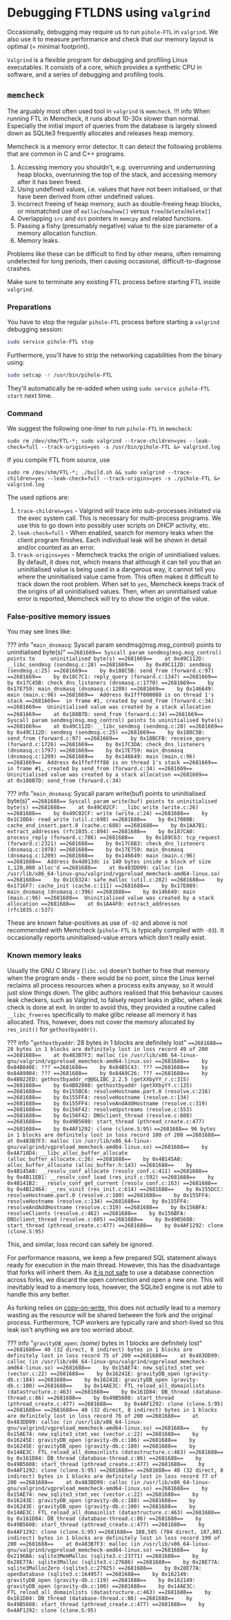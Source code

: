# Debugging FTLDNS using `valgrind`

Occasionally, debugging may require us to run `pihole-FTL` in `valgrind`. We also use it to measure performance and check that our memory layout is optimal (= minimal footprint).

`Valgrind` is a flexible program for debugging and profiling Linux executables. It consists of a core, which provides a synthetic CPU in software, and a series of debugging and profiling tools.

## `memcheck`

The arguably most often used tool in `valgrind` is `memcheck`.
!!! info
    When running FTL in Memcheck, it runs about 10-30x slower than normal. Especially the initial import of queries from the database is largely slowed down as SQLite3 frequently allocates and releases heap memory.

Memcheck is a memory error detector. It can detect the following problems that are common in C and C++ programs.

1. Accessing memory you shouldn't, e.g. overrunning and underrunning heap blocks, overrunning the top of the stack, and accessing memory after it has been freed.
2. Using undefined values, i.e. values that have not been initialised, or that have been derived from other undefined values.
3. Incorrect freeing of heap memory, such as double-freeing heap blocks, or mismatched use of `malloc`/`new`/`new[]` versus `free`/`delete`/`delete[]`
4. Overlapping `src` and `dst` pointers in `memcpy` and related functions.
5. Passing a fishy (presumably negative) value to the size parameter of a memory allocation function.
6. Memory leaks.

Problems like these can be difficult to find by other means, often remaining undetected for long periods, then causing occasional, difficult-to-diagnose crashes.

Make sure to terminate any existing FTL process before starting FTL inside `valgrind`.

### Preparations

You have to stop the regular `pihole-FTL` process before starting a `valgrind` debugging session:

```bash
sudo service pihole-FTL stop
```

Furthermore, you'll have to strip the networking capabilities from the binary using:

```bash
sudo setcap -r /usr/bin/pihole-FTL
```

They'll automatically be re-added when using `sudo service pihole-FTL start` next time.

### Command

We suggest the following one-liner to run `pihole-FTL` in `memcheck`:

```
sudo rm /dev/shm/FTL-*; sudo valgrind --trace-children=yes --leak-check=full --track-origins=yes -s /usr/bin/pihole-FTL &> valgrind.log
```

If you compile FTL from source, use

```
sudo rm /dev/shm/FTL-*; ./build.sh && sudo valgrind --trace-children=yes --leak-check=full --track-origins=yes -s ./pihole-FTL &> valgrind.log
```

The used options are:

1. `trace-children=yes` - Valgrind will trace into sub-processes initiated via the exec system call. This is necessary for multi-process programs. We use this to go down into possibly user scripts on DHCP activity, etc.
2. `leak-check=full` - When enabled, search for memory leaks when the client program finishes. Each individual leak will be shown in detail and/or counted as an error.
3. `track-origins=yes` - Memcheck tracks the origin of uninitialised values. By default, it does not, which means that although it can tell you that an uninitialised value is being used in a dangerous way, it cannot tell you where the uninitialised value came from. This often makes it difficult to track down the root problem.
When set to `yes`, Memcheck keeps track of the origins of all uninitialised values. Then, when an uninitialised value error is reported, Memcheck will try to show the origin of the value.

### False-positive memory issues

You may see lines like:

<!-- markdownlint-disable code-block-style -->
??? info "`main_dnsmasq`: Syscall param sendmsg(msg.msg_control) points to uninitialised byte(s)"
    ```
    ==2681669== Syscall param sendmsg(msg.msg_control) points to     uninitialised byte(s)
    ==2681669==    at 0x49C112D: __libc_sendmsg (sendmsg.c:28)
    ==2681669==    by 0x49C112D: sendmsg (sendmsg.c:25)
    ==2681669==    by 0x188C5B: send_from (forward.c:97)
    ==2681669==    by 0x18C7C1: reply_query (forward.c:1347)
    ==2681669==    by 0x17C45B: check_dns_listeners (dnsmasq.c:1770)
    ==2681669==    by 0x17E759: main_dnsmasq (dnsmasq.c:1209)
    ==2681669==    by 0x146649: main (main.c:96)
    ==2681669==  Address 0x1fff000088 is on thread 1's stack
    ==2681669==  in frame #1, created by send_from (forward.c:34)
    ==2681669==  Uninitialised value was created by a stack allocation
    ==2681669==    at 0x188B7D: send_from (forward.c:34)
    ```
    ```
    ==2681669== Syscall param sendmsg(msg.msg_control) points to uninitialised byte(s)
    ==2681669==    at 0x49C112D: __libc_sendmsg (sendmsg.c:28)
    ==2681669==    by 0x49C112D: sendmsg (sendmsg.c:25)
    ==2681669==    by 0x188C5B: send_from (forward.c:97)
    ==2681669==    by 0x18BCFB: receive_query (forward.c:1726)
    ==2681669==    by 0x17C3DA: check_dns_listeners (dnsmasq.c:1797)
    ==2681669==    by 0x17E759: main_dnsmasq (dnsmasq.c:1209)
    ==2681669==    by 0x146649: main (main.c:96)
    ==2681669==  Address 0x1ffeffff88 is on thread 1's stack
    ==2681669==  in frame #1, created by send_from (forward.c:34)
    ==2681669==  Uninitialised value was created by a stack allocation
    ==2681669==    at 0x188B7D: send_from (forward.c:34)
    ```
<!-- markdownlint-enable code-block-style -->

<!-- markdownlint-disable code-block-style -->
??? info "`main_dnsmasq`: Syscall param write(buf) points to uninitialised byte(s)"
    ```
    ==2681688== Syscall param write(buf) points to uninitialised byte(s)
    ==2681688==    at 0x49C02CF: __libc_write (write.c:26)
    ==2681688==    by 0x49C02CF: write (write.c:24)
    ==2681688==    by 0x1C10D4: read_write (util.c:698)
    ==2681688==    by 0x17080B: cache_end_insert.part.0 (cache.c:688)
    ==2681688==    by 0x1AA7B1: extract_addresses (rfc1035.c:894)
    ==2681688==    by 0x187CA0: process_reply (forward.c:786)
    ==2681688==    by 0x189C63: tcp_request (forward.c:2321)
    ==2681688==    by 0x17C6B3: check_dns_listeners (dnsmasq.c:1978)
    ==2681688==    by 0x17E759: main_dnsmasq (dnsmasq.c:1209)
    ==2681688==    by 0x146649: main (main.c:96)
    ==2681688==  Address 0x4d013dc is 140 bytes inside a block of size 1,120,000 alloc'd
    ==2681688==    at 0x483DD99: calloc (in /usr/lib/x86_64-linux-gnu/valgrind/vgpreload_memcheck-amd64-linux.so)
    ==2681688==    by 0x1C0324: safe_malloc (util.c:282)
    ==2681688==    by 0x1716F7: cache_init (cache.c:111)
    ==2681688==    by 0x17E089: main_dnsmasq (dnsmasq.c:396)
    ==2681688==    by 0x146649: main (main.c:96)
    ==2681688==  Uninitialised value was created by a stack allocation
    ==2681688==    at 0x1AA4F0: extract_addresses (rfc1035.c:537)
    ```
<!-- markdownlint-enable code-block-style -->

These are known false-positives as use of `-O2` and above is not recommended with Memcheck (`pihole-FTL` is typically compiled with `-O3`). It occasionally reports uninitialised-value errors which don't really exist.

### Known memory leaks

Usually the GNU C library (`libc.so`) doesn't bother to free that memory when the program ends - there would be no point, since the Linux kernel reclaims all process resources when a process exits anyway, so it would just slow things down. The glibc authors realised that this behaviour causes leak checkers, such as Valgrind, to falsely report leaks in glibc, when a leak check is done at exit. In order to avoid this, they provided a routine called `__libc_freeres` specifically to make glibc release all memory it has allocated. This, however, does not cover the memory allocated by `res_init()` for `gethostbyaddr()`.

<!-- markdownlint-disable code-block-style -->
??? info "`gethostbyaddr`: 28 bytes in 1 blocks are definitely lost"
    ```
    ==2681688== 28 bytes in 1 blocks are definitely lost in loss record 49 of 200
    ==2681688==    at 0x483B7F3: malloc (in /usr/lib/x86_64-linux-gnu/valgrind/vgpreload_memcheck-amd64-linux.so)
    ==2681688==    by 0x84B840E: ???
    ==2681688==    by 0x84B5C43: ???
    ==2681688==    by 0x84A9904: ???
    ==2681688==    by 0x84A9C26: ???
    ==2681688==    by 0x4B022ED: gethostbyaddr_r@@GLIBC_2.2.5 (getXXbyYY_r.c:315)
    ==2681688==    by 0x4B02008: gethostbyaddr (getXXbyYY.c:135)
    ==2681688==    by 0x155BC6: resolveHostname.part.0 (resolve.c:216)
    ==2681688==    by 0x155FF4: resolveHostname (resolve.c:134)
    ==2681688==    by 0x155FF4: resolveAndAddHostname (resolve.c:319)
    ==2681688==    by 0x156F42: resolveUpstreams (resolve.c:553)
    ==2681688==    by 0x156F42: DNSclient_thread (resolve.c:608)
    ==2681688==    by 0x49B5608: start_thread (pthread_create.c:477)
    ==2681688==    by 0x4AF1292: clone (clone.S:95)
    ```
    ```
    ==2681688== 96 bytes in 1 blocks are definitely lost in loss record 100 of 200
    ==2681688==    at 0x483B7F3: malloc (in /usr/lib/x86_64-linux-gnu/valgrind/vgpreload_memcheck-amd64-linux.so)
    ==2681688==    by 0x4A710D4: __libc_alloc_buffer_allocate     (alloc_buffer_allocate.c:26)
    ==2681688==    by 0x4B145A8: alloc_buffer_allocate (alloc_buffer.h:143)
    ==2681688==    by 0x4B145A8: __resolv_conf_allocate (resolv_conf.c:411)
    ==2681688==    by 0x4B11EB1: __resolv_conf_load (res_init.c:592)
    ==2681688==    by 0x4B141B2: __resolv_conf_get_current (resolv_conf.c:163)
    ==2681688==    by 0x4B12464: __res_vinit (res_init.c:614)
    ==2681688==    by 0x155DCC: resolveHostname.part.0 (resolve.c:180)
    ==2681688==    by 0x155FF4: resolveHostname (resolve.c:134)
    ==2681688==    by 0x155FF4: resolveAndAddHostname (resolve.c:319)
    ==2681688==    by 0x156BFA: resolveClients (resolve.c:462)
    ==2681688==    by 0x156BFA: DNSclient_thread (resolve.c:605)
    ==2681688==    by 0x49B5608: start_thread (pthread_create.c:477)
    ==2681688==    by 0x4AF1292: clone (clone.S:95)
    ```
<!-- markdownlint-enable code-block-style -->

This, and similar, loss record can safely be ignored.

For performance reasons, we keep a few prepared SQL statement always ready for execution in the main thread. However, this has the disadvantage that forks will inherit them. As [it is not safe](https://www.sqlite.org/howtocorrupt.html) to use a database connection across forks, we discard the open connection and open a new one. This will inevitably lead to a memory loss, however, the SQLite3 engine is not able to handle this any better.

As forking relies on [copy-on-write](https://en.wikipedia.org/wiki/Copy-on-write), this does not *actually* lead to a memory wasting as the resource will be shared between the fork and the original process. Furthermore, TCP workers are typically rare and short-lived so this leak isn't anything we are too worried about.

<!-- markdownlint-disable code-block-style -->
??? info "`gravityDB_open`: *(some)* bytes in 1 blocks are definitely lost"
    ```
    ==2681688== 40 (32 direct, 8 indirect) bytes in 1 blocks are definitely lost in loss record 75 of 200
    ==2681688==    at 0x483DD99: calloc (in /usr/lib/x86_64-linux-gnu/valgrind/vgpreload_memcheck-amd64-linux.so)
    ==2681688==    by 0x15AE74: new_sqlite3_stmt_vec (vector.c:22)
    ==2681688==    by 0x16241E: gravityDB_open (gravity-db.c:184)
    ==2681688==    by 0x16241E: gravityDB_open (gravity-db.c:100)
    ==2681688==    by 0x14AE3C: FTL_reload_all_domainlists (datastructure.c:463)
    ==2681688==    by 0x161D84: DB_thread (database-thread.c:86)
    ==2681688==    by 0x49B5608: start_thread (pthread_create.c:477)
    ==2681688==    by 0x4AF1292: clone (clone.S:95)
    ==2681688==
    ==2681688== 40 (32 direct, 8 indirect) bytes in 1 blocks are definitely lost in loss record 76 of 200
    ==2681688==    at 0x483DD99: calloc (in /usr/lib/x86_64-linux-gnu/valgrind/vgpreload_memcheck-amd64-linux.so)
    ==2681688==    by 0x15AE74: new_sqlite3_stmt_vec (vector.c:22)
    ==2681688==    by 0x16245E: gravityDB_open (gravity-db.c:186)
    ==2681688==    by 0x16245E: gravityDB_open (gravity-db.c:100)
    ==2681688==    by 0x14AE3C: FTL_reload_all_domainlists (datastructure.c:463)
    ==2681688==    by 0x161D84: DB_thread (database-thread.c:86)
    ==2681688==    by 0x49B5608: start_thread (pthread_create.c:477)
    ==2681688==    by 0x4AF1292: clone (clone.S:95)
    ==2681688==
    ==2681688== 40 (32 direct, 8 indirect) bytes in 1 blocks are definitely lost in loss record 77 of 200
    ==2681688==    at 0x483DD99: calloc (in /usr/lib/x86_64-linux-gnu/valgrind/vgpreload_memcheck-amd64-linux.so)
    ==2681688==    by 0x15AE74: new_sqlite3_stmt_vec (vector.c:22)
    ==2681688==    by 0x16243E: gravityDB_open (gravity-db.c:188)
    ==2681688==    by 0x16243E: gravityDB_open (gravity-db.c:100)
    ==2681688==    by 0x14AE3C: FTL_reload_all_domainlist (datastructure.c:463)
    ==2681688==    by 0x161D84: DB_thread (database-thread.c:86)
    ==2681688==    by 0x49B5608: start_thread (pthread_create.c:477)
    ==2681688==    by 0x4AF1292: clone (clone.S:95)
    ```
    ```
    ==2681688== 188,505 (704 direct, 187,801 indirect) bytes in 1 blocks are definitely lost in loss record 199 of 200
    ==2681688==    at 0x483B7F3: malloc (in /usr/lib/x86_64-linux-gnu/valgrind/vgpreload_memcheck-amd64-linux.so)
    ==2681688==    by 0x2196BA: sqlite3MemMalloc (sqlite3.c:23771)
    ==2681688==    by 0x28E77A: sqlite3Malloc (sqlite3.c:27686)
    ==2681688==    by 0x28E77A: sqlite3MallocZero (sqlite3.c:27925)
    ==2681688==    by 0x28E77A: openDatabase (sqlite3.c:164957)
    ==2681688==    by 0x162149: gravityDB_open (gravity-db.c:119)
    ==2681688==    by 0x162149: gravityDB_open (gravity-db.c:100)
    ==2681688==    by 0x14AE3C: FTL_reload_all_domainlists (datastructure.c:463)
    ==2681688==    by 0x161D84: DB_thread (database-thread.c:86)
    ==2681688==    by 0x49B5608: start_thread (pthread_create.c:477)
    ==2681688==    by 0x4AF1292: clone (clone.S:95)
    ```
<!-- markdownlint-enable code-block-style -->
